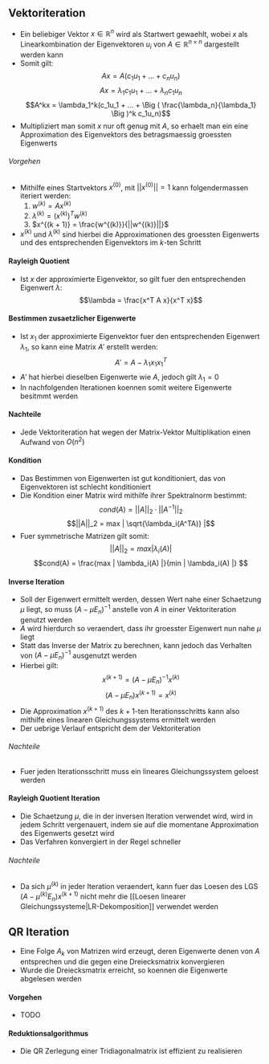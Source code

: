 ## Vektoriteration
- Ein beliebiger Vektor $x \in \mathbb{R}^n$ wird als Startwert gewaehlt, wobei $x$ als Linearkombination der Eigenvektoren $u_i$ von $A \in \mathbb{R}^{n \times n}$ dargestellt werden kann
- Somit gilt:
$$Ax = A(c_1u_1 + ... + c_n u_n)$$
$$Ax = \lambda_1c_1u_1 + ... + \lambda_nc_1u_n$$
$$A^kx = \lambda_1^k(c_1u_1 + ... + \Big ( \frac{\lambda_n}{\lambda_1} \Big )^k c_1u_n)$$
- Multipliziert man somit $x$ nur oft genug mit $A$, so erhaelt man ein eine Approximation des Eigenvektors des betragsmaessig groessten Eigenwerts
###### Vorgehen
- Mithilfe eines Startvektors $x^{(0)}$, mit $|| x^{(0)} || = 1$ kann folgendermassen iteriert werden:
	1. $w^{(k)} = A x^{(k)}$
	2. $\lambda^{(k)} = (x^{(k)})^T w^{(k)}$
	3. $x^{(k + 1)} = \frac{w^{(k)}}{||w^{(k)}||}$
- $x^{(k)}$ und $\lambda^{(k)}$ sind hierbei die Approximationen des groessten Eigenwerts und des entsprechenden Eigenvektors im $k$-ten Schritt
#### Rayleigh Quotient
- Ist $x$ der approximierte Eigenvektor, so gilt fuer den entsprechenden Eigenwert $\lambda$:
$$\lambda = \frac{x^T A x}{x^T x}$$
#### Bestimmen zusaetzlicher Eigenwerte
- Ist $x_1$ der approximierte Eigenvektor fuer den entsprechenden Eigenwert $\lambda_1$, so kann eine Matrix $A'$ erstellt werden:
$$A' = A - \lambda_1 x_1 x_1^T$$
- $A'$ hat hierbei dieselben Eigenwerte wie $A$, jedoch gilt $\lambda_1 = 0$
- In nachfolgenden Iterationen koennen somit weitere Eigenwerte besitmmt werden
#### Nachteile
- Jede Vektoriteration hat wegen der Matrix-Vektor Multiplikation einen Aufwand von $O(n^2)$
#### Kondition
- Das Bestimmen von Eigenwerten ist gut konditioniert, das von Eigenvektoren ist schlecht konditioniert
- Die Kondition einer Matrix wird mithilfe ihrer Spektralnorm bestimmt:
$$cond(A) = ||A||_2 \cdot ||A^{-1}||_2$$
$$||A||_2 = max | \sqrt{\lambda_i(A^TA)} |$$
- Fuer symmetrische Matrizen gilt somit:
$$||A||_2 = max | \lambda_i(A) |$$
$$cond(A) = \frac{max | \lambda_i(A) |}{min | \lambda_i(A) |} $$
#### Inverse Iteration
- Soll der Eigenwert ermittelt werden, dessen Wert nahe einer Schaetzung $\mu$ liegt, so muss $(A - \mu E_n)^{-1}$ anstelle von $A$ in einer Vektoriteration genutzt werden
- $A$ wird hierdurch so veraendert, dass ihr groesster Eigenwert nun nahe $\mu$ liegt
- Statt das Inverse der Matrix zu berechnen, kann jedoch das Verhalten von $(A - \mu E_n)^{-1}$ ausgenutzt werden
- Hierbei gilt:
$$x^{(k + 1)} = (A - \mu E_n)^{-1} x^{(k)}$$
$$(A - \mu E_n) x^{(k + 1)} = x^{(k)}$$
- Die Approximation $x^{(k+1)}$ des $k+1$-ten Iterationsschritts kann also mithilfe eines linearen Gleichungssystems ermittelt werden
- Der uebrige Verlauf entspricht dem der Vektoriteration
###### Nachteile
- Fuer jeden Iterationsschritt muss ein lineares Gleichungssystem geloest werden
#### Rayleigh Quotient Iteration
- Die Schaetzung $\mu$, die in der inversen Iteration verwendet wird, wird in jedem Schritt vergenauert, indem sie auf die momentane Approximation des Eigenwerts gesetzt wird
- Das Verfahren konvergiert in der Regel schneller
###### Nachteile
- Da sich $\mu^{(k)}$ in jeder Iteration veraendert, kann fuer das Loesen des LGS $(A - \mu^{(k)}E_n)x^{(k + 1)}$ nicht mehr die [[Loesen linearer Gleichungssysteme|LR-Dekomposition]] verwendet werden
## QR Iteration
- Eine Folge $A_k$ von Matrizen wird erzeugt, deren Eigenwerte denen von $A$ entsprechen und die gegen eine Dreiecksmatrix konvergieren
- Wurde die Dreiecksmatrix erreicht, so koennen die Eigenwerte abgelesen werden
#### Vorgehen
- TODO
#### Reduktionsalgorithmus
- Die QR Zerlegung einer Tridiagonalmatrix ist effizient zu realisieren
